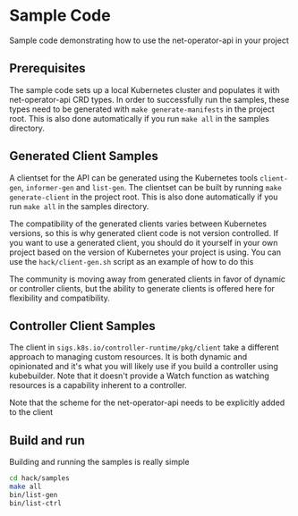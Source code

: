 # Sample Code

Sample code demonstrating how to use the net-operator-api in your project

## Prerequisites

The sample code sets up a local Kubernetes cluster and populates it with net-operator-api CRD types.
In order to successfully run the samples, these types need to be generated with `make generate-manifests`
in the project root. This is also done automatically if you run `make all` in the samples directory.

## Generated Client Samples

A clientset for the API can be generated using the Kubernetes tools `client-gen`, `informer-gen`
and `list-gen`. The clientset can be built by running `make generate-client` in the project root.
This is also done automatically if you run `make all` in the samples directory.

The compatibility of the generated clients varies between Kubernetes versions, so this is why generated
client code is not version controlled. If you want to use a generated client, you should do it yourself
in your own project based on the version of Kubernetes your project is using. You can use the
`hack/client-gen.sh` script as an example of how to do this

The community is moving away from generated clients in favor of dynamic or controller clients, but
the ability to generate clients is offered here for flexibility and compatibility.

## Controller Client Samples

The client in `sigs.k8s.io/controller-runtime/pkg/client` take a different approach to managing custom
resources. It is both dynamic and opinionated and it's what you will likely use if you build a controller
using kubebuilder. Note that it doesn't provide a Watch function as watching resources is a capability
inherent to a controller.

Note that the scheme for the net-operator-api needs to be explicitly added to the client

## Build and run

Building and running the samples is really simple

```bash
cd hack/samples
make all
bin/list-gen
bin/list-ctrl
```
